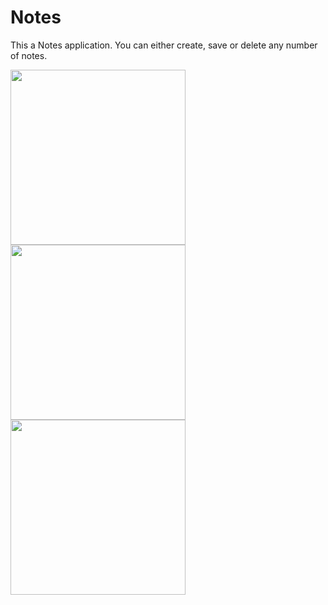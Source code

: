 # Notes
This a Notes application. You can either create, save or delete any number of notes.

<img src="https://user-images.githubusercontent.com/39986507/70393505-b5326880-1a10-11ea-82e2-c879ef9cc883.png" width="280">     <img src="https://user-images.githubusercontent.com/39986507/70393508-c11e2a80-1a10-11ea-939d-9ac99d89e6c6.png" width="280">    <img src="https://user-images.githubusercontent.com/39986507/70393507-bbc0e000-1a10-11ea-8706-19c443412c70.png" width="280">
